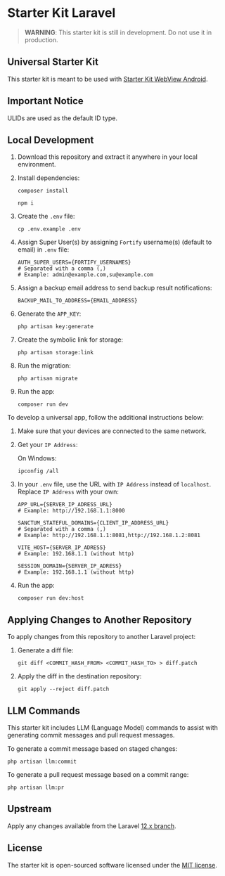 # Starter Kit Laravel

> **WARNING**: This starter kit is still in development. Do not use it in production.

## Universal Starter Kit

This starter kit is meant to be used with [Starter Kit WebView Android](https://github.com/spektasoft/starter-kit-webview-android).

## Important Notice

ULIDs are used as the default ID type.

## Local Development

1. Download this repository and extract it anywhere in your local environment.

1. Install dependencies:

    ```
    composer install
    ```

    ```
    npm i
    ```

1. Create the `.env` file:

    ```
    cp .env.example .env
    ```

1. Assign Super User(s) by assigning `Fortify` username(s) (default to email) in `.env` file:

    ```
    AUTH_SUPER_USERS={FORTIFY_USERNAMES}
    # Separated with a comma (,)
    # Example: admin@example.com,su@example.com
    ```

1. Assign a backup email address to send backup result notifications:

    ```
    BACKUP_MAIL_TO_ADDRESS={EMAIL_ADDRESS}
    ```

1. Generate the `APP_KEY`:

    ```
    php artisan key:generate
    ```

1. Create the symbolic link for storage:

    ```
    php artisan storage:link
    ```

1. Run the migration:

    ```
    php artisan migrate
    ```

1. Run the app:

    ```
    composer run dev
    ```

To develop a universal app, follow the additional instructions below:

1. Make sure that your devices are connected to the same network.

1. Get your `IP Address`:

    On Windows:

    ```
    ipconfig /all
    ```

1. In your `.env` file, use the URL with `IP Address` instead of `localhost`. Replace `IP Address` with your own:

    ```
    APP_URL={SERVER_IP_ADRESS_URL}
    # Example: http://192.168.1.1:8000
    ```

    ```
    SANCTUM_STATEFUL_DOMAINS={CLIENT_IP_ADDRESS_URL}
    # Separated with a comma (,)
    # Example: http://192.168.1.1:8081,http://192.168.1.2:8081
    ```

    ```
    VITE_HOST={SERVER_IP_ADRESS}
    # Example: 192.168.1.1 (without http)
    ```

    ```
    SESSION_DOMAIN={SERVER_IP_ADRESS}
    # Example: 192.168.1.1 (without http)
    ```

1. Run the app:
    ```
    composer run dev:host
    ```

## Applying Changes to Another Repository

To apply changes from this repository to another Laravel project:

1.  Generate a diff file:

    ```
    git diff <COMMIT_HASH_FROM> <COMMIT_HASH_TO> > diff.patch
    ```

1.  Apply the diff in the destination repository:

    ```
    git apply --reject diff.patch
    ```

## LLM Commands

This starter kit includes LLM (Language Model) commands to assist with generating commit messages and pull request messages.

To generate a commit message based on staged changes:

```
php artisan llm:commit
```

To generate a pull request message based on a commit range:

```
php artisan llm:pr
```

## Upstream

Apply any changes available from the Laravel [12.x branch](https://github.com/laravel/laravel/compare/1c027454d9a1522b9e2ad86f41bb0b6980f2faf3...12.x).

## License

The starter kit is open-sourced software licensed under the [MIT license](LICENSE).
